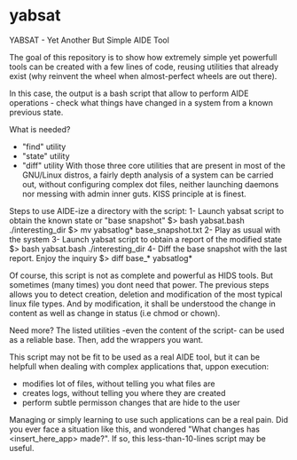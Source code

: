 # yabsat
YABSAT - Yet Another But Simple AIDE Tool

The goal of this repository is to show how extremely simple yet powerfull tools can be created with a few lines of code, reusing utilities that already exist (why reinvent the wheel when almost-perfect wheels are out there).

In this case, the output is a bash script that allow to perform AIDE operations - check what things have changed in a system from a known previous state.

What is needed?
- "find" utility
- "state" utility
- "diff" utility
With those three core utilities that are present in most of the GNU/Linux distros, a fairly depth analysis of a system can be carried out, without configuring complex dot files, neither launching daemons nor messing with admin inner guts. KISS principle at is finest.

Steps to use AIDE-ize a directory with the script:
1- Launch yabsat script to obtain the known state or "base snapshot"
  $> bash yabsat.bash ./interesting_dir
  $> mv yabsatlog* base_snapshot.txt
2- Play as usual with the system
3- Launch yabsat script to obtain a report of the modified state
  $> bash yabsat.bash ./interesting_dir
4- Diff the base snapshot with the last report. Enjoy the inquiry
  $> diff base_* yabsatlog*
  
Of course, this script is not as complete and powerful as HIDS tools. But sometimes (many times) you dont need that power. The previous steps allows you to detect creation, deletion and modification of the most typical linux file types. And by modification, it shall be understood the change in content as well as change in status (i.e chmod or chown).

Need more? The listed utilities -even the content of the script- can be used as a reliable base. Then, add the wrappers you want.

This script may not be fit to be used as a real AIDE tool, but it can be helpfull when dealing with complex applications that, uppon execution:
- modifies lot of files, without telling you what files are
- creates logs, without telling you where they are created
- perform subtle permisson changes that are hide to the user

Managing or simply learning to use such applications can be a real pain. Did you ever face a situation like this, and wondered "What changes has <insert_here_app> made?". If so, this less-than-10-lines script may be useful.
